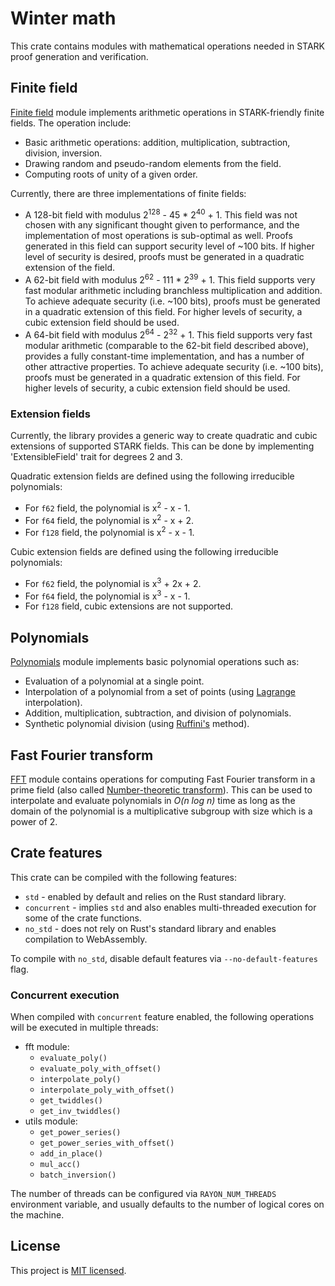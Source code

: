 # Winter math
This crate contains modules with mathematical operations needed in STARK proof generation and verification.

## Finite field
[Finite field](src/field) module implements arithmetic operations in STARK-friendly finite fields. The operation include:

* Basic arithmetic operations: addition, multiplication, subtraction, division, inversion.
* Drawing random and pseudo-random elements from the field.
* Computing roots of unity of a given order.

Currently, there are three implementations of finite fields:

* A 128-bit field with modulus 2<sup>128</sup> - 45 * 2<sup>40</sup> + 1. This field was not chosen with any significant thought given to performance, and the implementation of most operations is sub-optimal as well. Proofs generated in this field can support security level of ~100 bits. If higher level of security is desired, proofs must be generated in a quadratic extension of the field.
* A 62-bit field with modulus 2<sup>62</sup> - 111 * 2<sup>39</sup> + 1. This field supports very fast modular arithmetic including branchless multiplication and addition. To achieve adequate security (i.e. ~100 bits), proofs must be generated in a quadratic extension of this field. For higher levels of security, a cubic extension field should be used.
* A 64-bit field with modulus 2<sup>64</sup> - 2<sup>32</sup> + 1. This field supports very fast modular arithmetic (comparable to the 62-bit field described above), provides a fully constant-time implementation, and has a number of other attractive properties. To achieve adequate security (i.e. ~100 bits), proofs must be generated in a quadratic extension of this field. For higher levels of security, a cubic extension field should be used.

### Extension fields
Currently, the library provides a generic way to create quadratic and cubic extensions of supported STARK fields. This can be done by implementing 'ExtensibleField' trait for degrees 2 and 3.
 
Quadratic extension fields are defined using the following irreducible polynomials:
* For `f62` field, the polynomial is x<sup>2</sup> - x - 1.
* For `f64` field, the polynomial is x<sup>2</sup> - x + 2.
* For `f128` field, the polynomial is x<sup>2</sup> - x - 1.

Cubic extension fields are defined using the following irreducible polynomials:
* For `f62` field, the polynomial is x<sup>3</sup> + 2x + 2.
* For `f64` field, the polynomial is x<sup>3</sup> - x - 1.
* For `f128` field, cubic extensions are not supported.

## Polynomials
[Polynomials](src/polynom) module implements basic polynomial operations such as:

* Evaluation of a polynomial at a single point.
* Interpolation of a polynomial from a set of points (using [Lagrange](https://en.wikipedia.org/wiki/Lagrange_polynomial) interpolation).
* Addition, multiplication, subtraction, and division of polynomials.
* Synthetic polynomial division (using [Ruffini's](https://en.wikipedia.org/wiki/Ruffini%27s_rule) method).

## Fast Fourier transform
[FFT](src/fft) module contains operations for computing Fast Fourier transform in a prime field (also called [Number-theoretic transform](https://en.wikipedia.org/wiki/Discrete_Fourier_transform_(general)#Number-theoretic_transform)). This can be used to interpolate and evaluate polynomials in *O(n log n)* time as long as the domain of the polynomial is a multiplicative subgroup with size which is a power of 2.

## Crate features
This crate can be compiled with the following features:

* `std` - enabled by default and relies on the Rust standard library.
* `concurrent` - implies `std` and also enables multi-threaded execution for some of the crate functions.
* `no_std` - does not rely on Rust's standard library and enables compilation to WebAssembly.

To compile with `no_std`, disable default features via `--no-default-features` flag.

### Concurrent execution
When compiled with `concurrent` feature enabled, the following operations will be executed in multiple threads:

* fft module:
  - `evaluate_poly()`
  - `evaluate_poly_with_offset()`
  - `interpolate_poly()`
  - `interpolate_poly_with_offset()`
  - `get_twiddles()`
  - `get_inv_twiddles()`
* utils module:
  - `get_power_series()`
  - `get_power_series_with_offset()`
  - `add_in_place()`
  - `mul_acc()`
  - `batch_inversion()`

The number of threads can be configured via `RAYON_NUM_THREADS` environment variable, and usually defaults to the number of logical cores on the machine.

License
-------

This project is [MIT licensed](../LICENSE).
